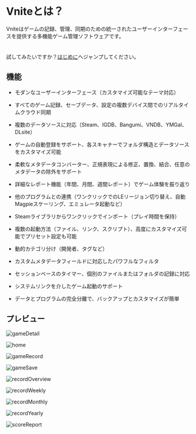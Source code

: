 # Vniteとは？

Vniteはゲームの記録、管理、同期のための統一されたユーザーインターフェースを提供する多機能ゲーム管理ソフトウェアです。

<div class="tip custom-block" style="padding-top: 8px">

試してみたいですか？[はじめに](./getting-started)へジャンプしてください。

</div>

## 機能

- モダンなユーザーインターフェース（カスタマイズ可能なテーマ対応）

- すべてのゲーム記録、セーブデータ、設定の複数デバイス間でのリアルタイムクラウド同期

- 複数のデータソースに対応（Steam、IGDB、Bangumi、VNDB、YMGal、DLsite）

- ゲームの自動登録をサポート、各スキャナーでフォルダ構造とデータソースをカスタマイズ可能

- 柔軟なメタデータコンバーター、正規表現による修正、置換、結合、任意のメタデータの除外をサポート

- 詳細なレポート機能（年間、月間、週間レポート）でゲーム体験を振り返り

- 他のプログラムとの連携（ワンクリックでのLEリージョン切り替え、自動Magpieスケーリング、エミュレータ起動など）

- Steamライブラリからワンクリックでインポート（プレイ時間を保持）

- 複数の起動方法（ファイル、リンク、スクリプト）、高度にカスタマイズ可能でプリセット設定も可能

- 動的カテゴリ分け（開発者、タグなど）

- カスタムメタデータフィールドに対応したパワフルなフィルタ

- セッションベースのタイマー、個別のファイルまたはフォルダの記録に対応

- システムリンクを介したゲーム起動のサポート

- データとプログラムの完全分離で、バックアップとカスタマイズが簡単

## プレビュー

![gameDetail](https://img.timero.xyz/i/2025/05/03/681616318b8c8.webp)

![home](https://img.timero.xyz/i/2025/05/03/681616478400e.webp)

![gameRecord](https://img.timero.xyz/i/2025/05/03/68161658d16d8.webp)

![gameSave](https://img.timero.xyz/i/2025/05/03/6816166910858.webp)

![recordOverview](https://img.timero.xyz/i/2025/05/03/681616772b8be.webp)

![recordWeekly](https://img.timero.xyz/i/2025/05/03/681616892fb55.webp)

![recordMonthly](https://img.timero.xyz/i/2025/05/03/68161695dfb29.webp)

![recordYearly](https://img.timero.xyz/i/2025/05/03/681616a4adae3.webp)

![scoreReport](https://img.timero.xyz/i/2025/05/03/681616b563d89.webp)
